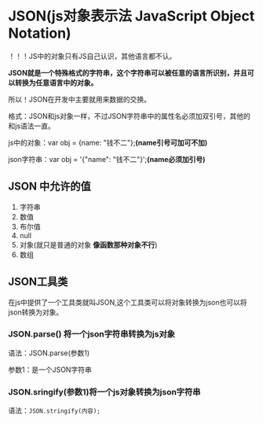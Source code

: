 # JSON(js对象表示法 JavaScript Object Notation)

！！！JS中的对象只有JS自己认识，其他语言都不认。

**JSON就是一个特殊格式的字符串，这个字符串可以被任意的语言所识别，并且可以转换为任意语言中的对象。**

所以！JSON在开发中主要就用来数据的交换。

格式：JSON和js对象一样，不过JSON字符串中的属性名必须加双引号，其他的和js语法一直。

js中的对象：var obj = {name: "钱不二"};**(name引号可加可不加)**

json字符串：var obj = '{"name": "钱不二"}';**(name必须加引号)**

## JSON 中允许的值

1. 字符串
2. 数值
3. 布尔值
4. null
5. 对象(就只是普通的对象 **像函数那种对象不行**)
6. 数组

## JSON工具类

在js中提供了一个工具类就叫JSON,这个工具类可以将对象转换为json也可以将json转换为对象。

### JSON.parse() 将一个json字符串转换为js对象

语法：JSON.parse(参数1) 

参数1：是一个JSON字符串



### JSON.sringify(参数1)将一个js对象转换为json字符串

语法：`JSON.stringify(内容);`

